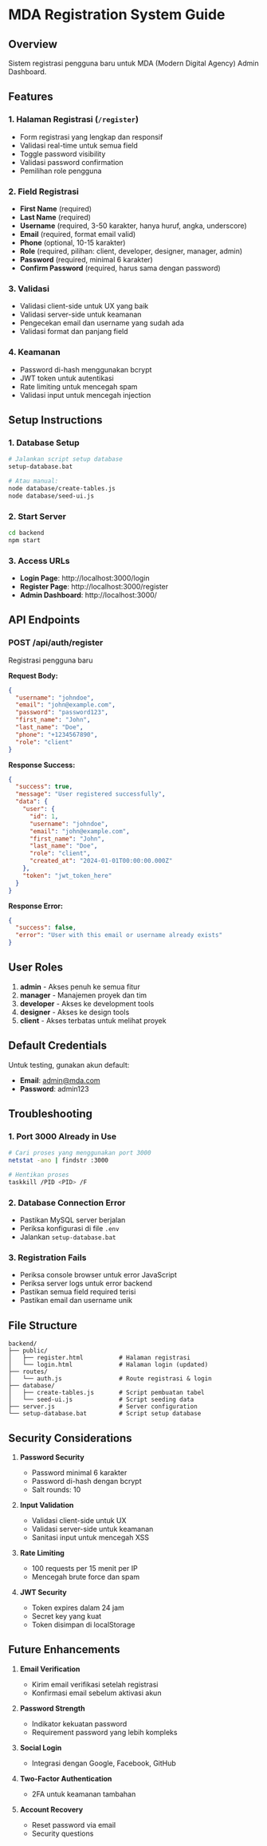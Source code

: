 # MDA Registration System Guide

## Overview
Sistem registrasi pengguna baru untuk MDA (Modern Digital Agency) Admin Dashboard.

## Features

### 1. Halaman Registrasi (`/register`)
- Form registrasi yang lengkap dan responsif
- Validasi real-time untuk semua field
- Toggle password visibility
- Validasi password confirmation
- Pemilihan role pengguna

### 2. Field Registrasi
- **First Name** (required)
- **Last Name** (required)
- **Username** (required, 3-50 karakter, hanya huruf, angka, underscore)
- **Email** (required, format email valid)
- **Phone** (optional, 10-15 karakter)
- **Role** (required, pilihan: client, developer, designer, manager, admin)
- **Password** (required, minimal 6 karakter)
- **Confirm Password** (required, harus sama dengan password)

### 3. Validasi
- Validasi client-side untuk UX yang baik
- Validasi server-side untuk keamanan
- Pengecekan email dan username yang sudah ada
- Validasi format dan panjang field

### 4. Keamanan
- Password di-hash menggunakan bcrypt
- JWT token untuk autentikasi
- Rate limiting untuk mencegah spam
- Validasi input untuk mencegah injection

## Setup Instructions

### 1. Database Setup
```bash
# Jalankan script setup database
setup-database.bat

# Atau manual:
node database/create-tables.js
node database/seed-ui.js
```

### 2. Start Server
```bash
cd backend
npm start
```

### 3. Access URLs
- **Login Page**: http://localhost:3000/login
- **Register Page**: http://localhost:3000/register
- **Admin Dashboard**: http://localhost:3000/

## API Endpoints

### POST /api/auth/register
Registrasi pengguna baru

**Request Body:**
```json
{
  "username": "johndoe",
  "email": "john@example.com",
  "password": "password123",
  "first_name": "John",
  "last_name": "Doe",
  "phone": "+1234567890",
  "role": "client"
}
```

**Response Success:**
```json
{
  "success": true,
  "message": "User registered successfully",
  "data": {
    "user": {
      "id": 1,
      "username": "johndoe",
      "email": "john@example.com",
      "first_name": "John",
      "last_name": "Doe",
      "role": "client",
      "created_at": "2024-01-01T00:00:00.000Z"
    },
    "token": "jwt_token_here"
  }
}
```

**Response Error:**
```json
{
  "success": false,
  "error": "User with this email or username already exists"
}
```

## User Roles

1. **admin** - Akses penuh ke semua fitur
2. **manager** - Manajemen proyek dan tim
3. **developer** - Akses ke development tools
4. **designer** - Akses ke design tools
5. **client** - Akses terbatas untuk melihat proyek

## Default Credentials

Untuk testing, gunakan akun default:
- **Email**: admin@mda.com
- **Password**: admin123

## Troubleshooting

### 1. Port 3000 Already in Use
```bash
# Cari proses yang menggunakan port 3000
netstat -ano | findstr :3000

# Hentikan proses
taskkill /PID <PID> /F
```

### 2. Database Connection Error
- Pastikan MySQL server berjalan
- Periksa konfigurasi di file `.env`
- Jalankan `setup-database.bat`

### 3. Registration Fails
- Periksa console browser untuk error JavaScript
- Periksa server logs untuk error backend
- Pastikan semua field required terisi
- Pastikan email dan username unik

## File Structure

```
backend/
├── public/
│   ├── register.html          # Halaman registrasi
│   └── login.html             # Halaman login (updated)
├── routes/
│   └── auth.js                # Route registrasi & login
├── database/
│   ├── create-tables.js       # Script pembuatan tabel
│   └── seed-ui.js             # Script seeding data
├── server.js                  # Server configuration
└── setup-database.bat         # Script setup database
```

## Security Considerations

1. **Password Security**
   - Password minimal 6 karakter
   - Password di-hash dengan bcrypt
   - Salt rounds: 10

2. **Input Validation**
   - Validasi client-side untuk UX
   - Validasi server-side untuk keamanan
   - Sanitasi input untuk mencegah XSS

3. **Rate Limiting**
   - 100 requests per 15 menit per IP
   - Mencegah brute force dan spam

4. **JWT Security**
   - Token expires dalam 24 jam
   - Secret key yang kuat
   - Token disimpan di localStorage

## Future Enhancements

1. **Email Verification**
   - Kirim email verifikasi setelah registrasi
   - Konfirmasi email sebelum aktivasi akun

2. **Password Strength**
   - Indikator kekuatan password
   - Requirement password yang lebih kompleks

3. **Social Login**
   - Integrasi dengan Google, Facebook, GitHub

4. **Two-Factor Authentication**
   - 2FA untuk keamanan tambahan

5. **Account Recovery**
   - Reset password via email
   - Security questions 